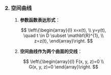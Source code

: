 <div style="float: left; width: 64%; padding: 1%;">

### 2. 空间曲线

<ul>

1. **参数函数表达形式**：

   $$
   \left\{\begin{array}{l}
   x=x(t), \\
   y=y(t), \quad t \in D \subset \mathbf{R}^{1}, \\
   z=z(t),
   \end{array}\right.
   $$

2. **空间曲线作为两个曲面的交线**：

   $$
   \left\{\begin{array}{l}
   F(x, y, z)=0 \\
   G(x, y, z)=0
   \end{array}\right.
   $$

</ul>
</div>
<div style="float: right; width: 26%; padding: 1%;">

</div>
<div style="clear: both;"></div>
